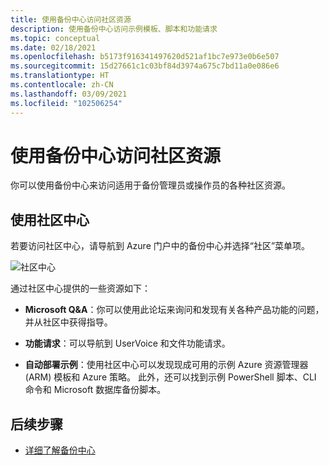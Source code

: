 ```yaml
---
title: 使用备份中心访问社区资源
description: 使用备份中心访问示例模板、脚本和功能请求
ms.topic: conceptual
ms.date: 02/18/2021
ms.openlocfilehash: b5173f916341497620d521af1bc7e973e0b6e507
ms.sourcegitcommit: 15d27661c1c03bf84d3974a675c7bd11a0e086e6
ms.translationtype: HT
ms.contentlocale: zh-CN
ms.lasthandoff: 03/09/2021
ms.locfileid: "102506254"
---
```

# <a name="access-community-resources-using-backup-center"></a>使用备份中心访问社区资源

你可以使用备份中心来访问适用于备份管理员或操作员的各种社区资源。

## <a name="using-community-hub"></a>使用社区中心

若要访问社区中心，请导航到 Azure 门户中的备份中心并选择“社区”菜单项。

![社区中心](./media/backup-center-community/backup-center-community-hub.png)

通过社区中心提供的一些资源如下：

- **Microsoft Q&A**：你可以使用此论坛来询问和发现有关各种产品功能的问题，并从社区中获得指导。

- **功能请求**：可以导航到 UserVoice 和文件功能请求。

- **自动部署示例**：使用社区中心可以发现现成可用的示例 Azure 资源管理器 (ARM) 模板和 Azure 策略。 此外，还可以找到示例 PowerShell 脚本、CLI 命令和 Microsoft 数据库备份脚本。

## <a name="next-steps"></a>后续步骤

- [详细了解备份中心](backup-center-overview.md)
